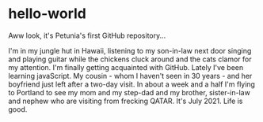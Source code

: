 # hello-world
Aww look, it's Petunia's first GitHub repository...
<p>I'm in my jungle hut in Hawaii, listening to my son-in-law next door singing and playing guitar while the chickens cluck around and the cats clamor for my attention. I'm finally getting acquainted with GitHub. Lately I've been learning javaScript. My cousin - whom I haven't seen in 30 years - and her boyfriend just left after a two-day visit. In about a week and a half I'm flying to Portland to see my mom and my step-dad and my brother, sister-in-law and nephew who are visiting from frecking QATAR. It's July 2021. Life is good.</p>
